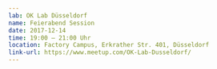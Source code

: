 ```yaml
---
lab: OK Lab Düsseldorf
name: Feierabend Session
date: 2017-12-14
time: 19:00 – 21:00 Uhr
location: Factory Campus, Erkrather Str. 401, Düsseldorf
link-url: https://www.meetup.com/OK-Lab-Dusseldorf/
---
```

